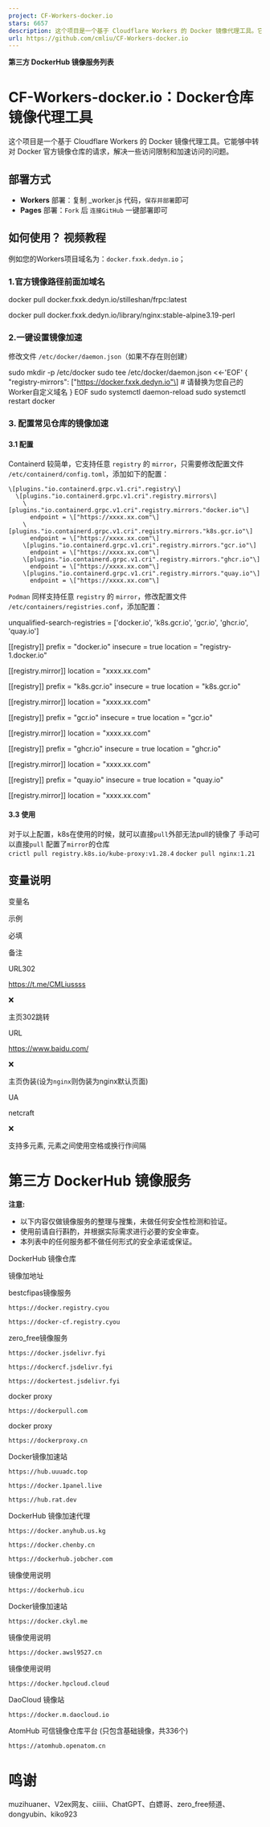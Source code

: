 ```yaml
---
project: CF-Workers-docker.io
stars: 6657
description: 这个项目是一个基于 Cloudflare Workers 的 Docker 镜像代理工具。它能够中转对 Docker 官方镜像仓库的请求，解决一些访问限制和加速访问的问题。
url: https://github.com/cmliu/CF-Workers-docker.io
---
```


**第三方 DockerHub 镜像服务列表**

CF-Workers-docker.io：Docker仓库镜像代理工具
===================================

这个项目是一个基于 Cloudflare Workers 的 Docker 镜像代理工具。它能够中转对 Docker 官方镜像仓库的请求，解决一些访问限制和加速访问的问题。

部署方式
----

-   **Workers** 部署：复制 \_worker.js 代码，`保存并部署`即可
-   **Pages** 部署：`Fork` 后 `连接GitHub` 一键部署即可

如何使用？ 视频教程
----------

例如您的Workers项目域名为：`docker.fxxk.dedyn.io`；

### 1.官方镜像路径前面加域名

docker pull docker.fxxk.dedyn.io/stilleshan/frpc:latest

docker pull docker.fxxk.dedyn.io/library/nginx:stable-alpine3.19-perl

### 2.一键设置镜像加速

修改文件 `/etc/docker/daemon.json`（如果不存在则创建）

sudo mkdir -p /etc/docker
sudo tee /etc/docker/daemon.json <<\-'EOF'
{
  "registry-mirrors": \["https://docker.fxxk.dedyn.io"\]  # 请替换为您自己的Worker自定义域名
}
EOF
sudo systemctl daemon-reload
sudo systemctl restart docker

### 3\. 配置常见仓库的镜像加速

#### 3.1 配置

Containerd 较简单，它支持任意 `registry` 的 `mirror`，只需要修改配置文件 `/etc/containerd/config.toml`，添加如下的配置：

    \[plugins."io.containerd.grpc.v1.cri".registry\]
      \[plugins."io.containerd.grpc.v1.cri".registry.mirrors\]
        \[plugins."io.containerd.grpc.v1.cri".registry.mirrors."docker.io"\]
          endpoint = \["https://xxxx.xx.com"\]
        \[plugins."io.containerd.grpc.v1.cri".registry.mirrors."k8s.gcr.io"\]
          endpoint = \["https://xxxx.xx.com"\]
        \[plugins."io.containerd.grpc.v1.cri".registry.mirrors."gcr.io"\]
          endpoint = \["https://xxxx.xx.com"\]
        \[plugins."io.containerd.grpc.v1.cri".registry.mirrors."ghcr.io"\]
          endpoint = \["https://xxxx.xx.com"\]
        \[plugins."io.containerd.grpc.v1.cri".registry.mirrors."quay.io"\]
          endpoint = \["https://xxxx.xx.com"\]

`Podman` 同样支持任意 `registry` 的 `mirror`，修改配置文件 `/etc/containers/registries.conf`，添加配置：

unqualified-search-registries = \['docker.io', 'k8s.gcr.io', 'gcr.io', 'ghcr.io', 'quay.io'\]

\[\[registry\]\]
prefix = "docker.io"
insecure = true
location = "registry-1.docker.io"

\[\[registry.mirror\]\]
location = "xxxx.xx.com"

\[\[registry\]\]
prefix = "k8s.gcr.io"
insecure = true
location = "k8s.gcr.io"

\[\[registry.mirror\]\]
location = "xxxx.xx.com"

\[\[registry\]\]
prefix = "gcr.io"
insecure = true
location = "gcr.io"

\[\[registry.mirror\]\]
location = "xxxx.xx.com"

\[\[registry\]\]
prefix = "ghcr.io"
insecure = true
location = "ghcr.io"

\[\[registry.mirror\]\]
location = "xxxx.xx.com"

\[\[registry\]\]
prefix = "quay.io"
insecure = true
location = "quay.io"

\[\[registry.mirror\]\]
location = "xxxx.xx.com"

#### 3.3 使用

对于以上配置，k8s在使用的时候，就可以直接`pull`外部无法pull的镜像了 手动可以直接`pull` 配置了`mirror`的仓库  
`crictl pull registry.k8s.io/kube-proxy:v1.28.4` `docker pull nginx:1.21`

变量说明
----

变量名

示例

必填

备注

URL302

https://t.me/CMLiussss

❌

主页302跳转

URL

https://www.baidu.com/

❌

主页伪装(设为`nginx`则伪装为nginx默认页面)

UA

netcraft

❌

支持多元素, 元素之间使用空格或换行作间隔

第三方 DockerHub 镜像服务
==================

**注意:**

-   以下内容仅做镜像服务的整理与搜集，未做任何安全性检测和验证。
-   使用前请自行斟酌，并根据实际需求进行必要的安全审查。
-   本列表中的任何服务都不做任何形式的安全承诺或保证。

DockerHub 镜像仓库

镜像加地址

bestcfipas镜像服务

`https://docker.registry.cyou`

`https://docker-cf.registry.cyou`

zero\_free镜像服务

`https://docker.jsdelivr.fyi`

`https://dockercf.jsdelivr.fyi`

`https://dockertest.jsdelivr.fyi`

docker proxy

`https://dockerpull.com`

docker proxy

`https://dockerproxy.cn`

Docker镜像加速站

`https://hub.uuuadc.top`

`https://docker.1panel.live`

`https://hub.rat.dev`

DockerHub 镜像加速代理

`https://docker.anyhub.us.kg`

`https://docker.chenby.cn`

`https://dockerhub.jobcher.com`

镜像使用说明

`https://dockerhub.icu`

Docker镜像加速站

`https://docker.ckyl.me`

镜像使用说明

`https://docker.awsl9527.cn`

镜像使用说明

`https://docker.hpcloud.cloud`

DaoCloud 镜像站

`https://docker.m.daocloud.io`

AtomHub 可信镜像仓库平台 (只包含基础镜像，共336个)

`https://atomhub.openatom.cn`

鸣谢
==

muzihuaner、V2ex网友、ciiiii、ChatGPT、白嫖哥、zero\_free频道、dongyubin、kiko923
